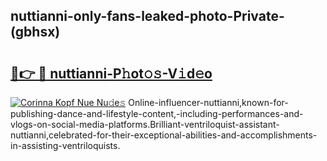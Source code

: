 ## nuttianni-only-fans​-leaked-photo​-Private-(gbhsx)


# <h2><a href="https://mediaupload.pro?title=nuttianni&ref=git">🔗👉 🔴 nuttianni-P𝚑ot𝚘𝚜-V𝚒d𝚎o</a></h2>

[![Corinna Kopf Nue Nu𝚍e𝚜](https://i.imgur.com/0qMVB7G.gif)](https://mediaupload.pro?title=nuttianni&ref=git)
Online-influencer-nuttianni,known-for-publishing-dance-and-lifestyle-content,-including-performances-and-vlogs-on-social-media-platforms.Brilliant-ventriloquist-assistant-nuttianni,celebrated-for-their-exceptional-abilities-and-accomplishments-in-assisting-ventriloquists.  